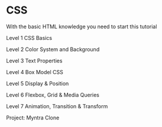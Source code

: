 # CSS
With the basic HTML knowledge you need to start this tutorial 


Level 1 CSS Basics

Level 2 Color System and Background

Level 3 Text Properties

Level 4 Box Model CSS

Level 5 Display & Position

Level 6 Flexbox, Grid & Media Queries

Level 7 Animation, Transition & Transform

Project: Myntra Clone
